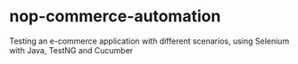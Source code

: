 # nop-commerce-automation
Testing an e-commerce application with different scenarios, using Selenium with Java, TestNG and Cucumber
